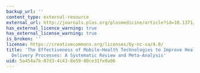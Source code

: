 ```yaml
---
backup_url: ''
content_type: external-resource
external_url: http://journals.plos.org/plosmedicine/article?id=10.1371/journal.pmed.1001362
has_external_licence_warning: true
has_external_license_warning: true
is_broken: ''
license: https://creativecommons.org/licenses/by-nc-sa/4.0/
title: 'The Effectiveness of Mobile-Health Technologies to Improve Health Care Service
  Delivery Processes: A Systematic Review and Meta-Analysis'
uid: 5a454a7b-07d3-4c43-8e59-00ce31fe9a06
---
```

